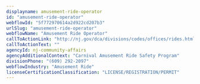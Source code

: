 ```yaml
---
displayname: amusement-ride-operator
id: "amusement-ride-operator"
webflowId: "5f772970614a2d922cd207b3"
urlSlug: "amusement-ride-operator"
webflowName: "Amusement Ride Operator"
callToActionLink: "http://nj.gov/dca/divisions/codes/offices/rides.html"
callToActionText: ""
agencyId: nj-community-affairs
agencyAdditionalContext: "Carnival Amusement Ride Safety Program"
divisionPhone: "(609) 292-2097"
webflowIndustry: "Amusement Ride"
licenseCertificationClassification: "LICENSE/REGISTRATION/PERMIT"
---
```


